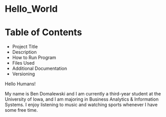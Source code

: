 # Hello_World

# Table of Contents
- Project Title
- Description
- How to Run Program
- Files Used
- Additional Documentation
- Versioning

Hello Humans!

My name is Ben Domalewski and I am currently a third-year student at the University of Iowa, and I am majoring in Business Analytics & Information Systems.
I enjoy listening to music and watching sports whenever I have some free time.
